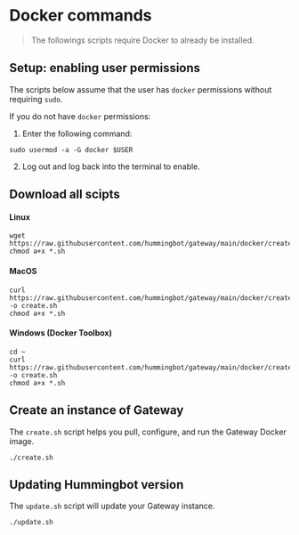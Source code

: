 # Docker commands

> The followings scripts require Docker to already be installed.

## Setup: enabling user permissions

The scripts below assume that the user has `docker` permissions without requiring `sudo`.

If you do not have `docker` permissions:

1. Enter the following command:

  ```
  sudo usermod -a -G docker $USER
  ```

2. Log out and log back into the terminal to enable.

## Download all scipts

#### Linux
```
wget https://raw.githubusercontent.com/hummingbot/gateway/main/docker/create.sh
chmod a+x *.sh
```

#### MacOS
```
curl https://raw.githubusercontent.com/hummingbot/gateway/main/docker/create.sh -o create.sh
chmod a+x *.sh
```

#### Windows (Docker Toolbox)
```
cd ~
curl https://raw.githubusercontent.com/hummingbot/gateway/main/docker/create.sh -o create.sh
chmod a+x *.sh
```

## Create an instance of Gateway

The `create.sh` script helps you pull, configure, and run the Gateway Docker image.

```
./create.sh
```

## Updating Hummingbot version

The `update.sh` script will update your Gateway instance.

```
./update.sh
```
